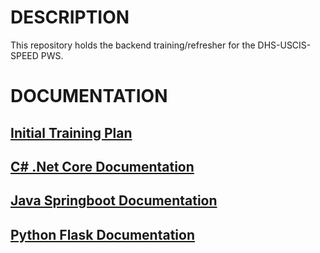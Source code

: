 # DESCRIPTION
This repository holds the backend training/refresher for the DHS-USCIS-SPEED PWS.

# DOCUMENTATION
## [Initial Training Plan](./documentation/training_backend_team.adoc)
## [C# .Net Core Documentation](./documentation/netcore_backend.adoc)
## [Java Springboot Documentation](./documentation/springboot_backend.adoc)
## [Python Flask Documentation](./documentation/flask_backend.adoc)

